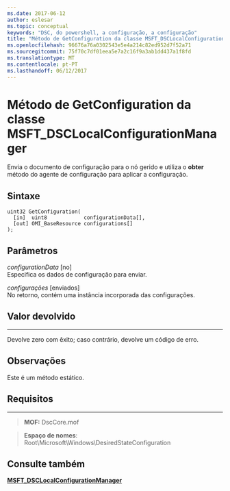 ```yaml
---
ms.date: 2017-06-12
author: eslesar
ms.topic: conceptual
keywords: "DSC, do powershell, a configuração, a configuração"
title: "Método de GetConfiguration da classe MSFT_DSCLocalConfigurationManager"
ms.openlocfilehash: 96676a76a0302543e5e4a214c82ed952d7f52a71
ms.sourcegitcommit: 75f70c7df01eea5e7a2c16f9a3ab1dd437a1f8fd
ms.translationtype: MT
ms.contentlocale: pt-PT
ms.lasthandoff: 06/12/2017
---
```

# <a name="getconfiguration-method-of-the-msftdsclocalconfigurationmanager-class"></a>Método de GetConfiguration da classe MSFT_DSCLocalConfigurationManager

Envia o documento de configuração para o nó gerido e utiliza o **obter** método do agente de configuração para aplicar a configuração.

<a name="syntax"></a>Sintaxe
------

```mof
uint32 GetConfiguration(
  [in]  uint8            configurationData[],
  [out] OMI_BaseResource configurations[]
);
```

<a name="parameters"></a>Parâmetros
----------

*configurationData* \[no\]  
Especifica os dados de configuração para enviar.

*configurações* \[enviados\]  
No retorno, contém uma instância incorporada das configurações.

## <a name="return-value"></a>Valor devolvido
------------

Devolve zero com êxito; caso contrário, devolve um código de erro.

## <a name="remarks"></a>Observações

Este é um método estático.

## <a name="requirements"></a>Requisitos
------------
>**MOF:** DscCore.mof

>**Espaço de nomes**: Root\Microsoft\Windows\DesiredStateConfiguration


## <a name="see-also"></a>Consulte também


[**MSFT_DSCLocalConfigurationManager**](msft-dsclocalconfigurationmanager.md)
 

 



